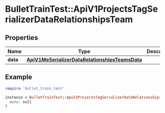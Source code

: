# BulletTrainTest::ApiV1ProjectsTagSerializerDataRelationshipsTeam

## Properties

| Name | Type | Description | Notes |
| ---- | ---- | ----------- | ----- |
| **data** | [**ApiV1MeSerializerDataRelationshipsTeamsData**](ApiV1MeSerializerDataRelationshipsTeamsData.md) |  | [optional] |

## Example

```ruby
require 'bullet_train_test'

instance = BulletTrainTest::ApiV1ProjectsTagSerializerDataRelationshipsTeam.new(
  data: null
)
```

